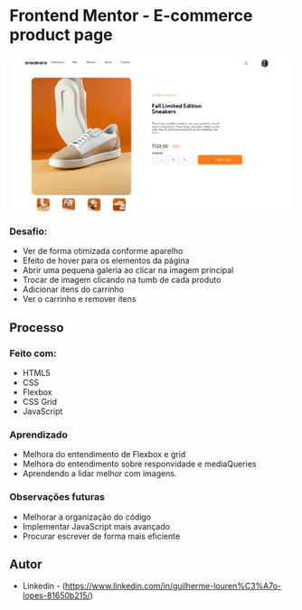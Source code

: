 # Frontend Mentor - E-commerce product page 

![Design preview](./preview/127.0.0.1_5500_.png)



### Desafio:

- Ver de forma otimizada conforme aparelho
- Efeito de hover para os elementos da página
- Abrir uma pequena galeria ao clicar na imagem principal
- Trocar de imagem clicando na tumb de cada produto
- Adicionar itens do carrinho
- Ver o carrinho e remover itens

## Processo

### Feito com:

- HTML5
- CSS
- Flexbox
- CSS Grid
- JavaScript

### Aprendizado

- Melhora do entendimento de Flexbox e grid
- Melhora do entendimento sobre responvidade e mediaQueries
- Aprendendo a lidar melhor com imagens.

### Observações futuras

- Melhorar a organização do código
- Implementar JavaScript mais avançado
- Procurar escrever de forma mais eficiente

## Autor

- Linkedin - (https://www.linkedin.com/in/guilherme-louren%C3%A7o-lopes-81650b215/)
